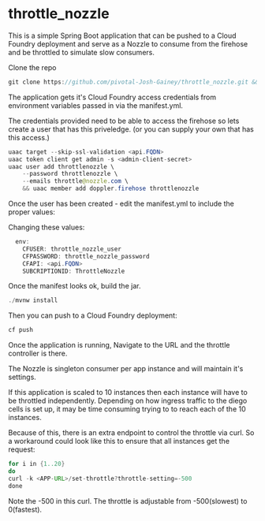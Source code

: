 # throttle_nozzle

This is a simple Spring Boot application that can be pushed to a Cloud Foundry deployment and serve as a Nozzle to consume from the firehose and be throttled to simulate slow consumers.

Clone the repo
```java
git clone https://github.com/pivotal-Josh-Gainey/throttle_nozzle.git && cd throttle_nozzle
```

The application gets it's Cloud Foundry access credentials from environment variables passed in via the manifest.yml.

The credentials provided need to be able to access the firehose so lets create a user that has this priveledge. (or you can supply your own that has this access.)
```java
uaac target --skip-ssl-validation <api.FQDN>
uaac token client get admin -s <admin-client-secret>
uaac user add throttlenozzle \
    --password throttlenozzle \
    --emails throttle@nozzle.com \
    && uaac member add doppler.firehose throttlenozzle
  ```
Once the user has been created - edit the manifest.yml to include the proper values:

Changing these values:
```java
  env:
    CFUSER: throttle_nozzle_user
    CFPASSWORD: throttle_nozzle_password
    CFAPI: <api.FQDN>
    SUBCRIPTIONID: ThrottleNozzle
```
Once the manifest looks ok, build the jar.
```java
./mvnw install
```

Then you can push to a Cloud Foundry deployment:
```java
cf push
```

Once the application is running, Navigate to the URL and the throttle controller is there.

The Nozzle is singleton consumer per app instance and will maintain it's settings.  

If this application is scaled to 10 instances then each instance will have to be throttled independently. Depending on how ingress traffic to the diego cells is set up, it may be time consuming trying to to reach each of the 10 instances.

Because of this, there is an extra endpoint to control the throttle via curl.  So a workaround could look like this to ensure that all instances get the request:
```java
for i in {1..20}
do
curl -k <APP-URL>/set-throttle?throttle-setting=-500
done
```
Note the -500 in this curl. The throttle is adjustable from -500(slowest) to 0(fastest).

